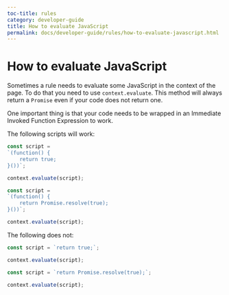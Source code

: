 ```yaml
---
toc-title: rules
category: developer-guide
title: How to evaluate JavaScript
permalink: docs/developer-guide/rules/how-to-evaluate-javascript.html
---
```

# How to evaluate JavaScript

Sometimes a rule needs to evaluate some JavaScript in the context of
the page. To do that you need to use `context.evaluate`. This method
will always return a `Promise` even if your code does not return one.

One important thing is that your code needs to be wrapped in an
Immediate Invoked Function Expression to work.

The following scripts will work:

<!-- eslint-disable -->

```js
const script =
`(function() {
    return true;
}())`;

context.evaluate(script);
```

```js
const script =
`(function() {
    return Promise.resolve(true);
}())`;

context.evaluate(script);
```

The following does not:

```js
const script = `return true;`;

context.evaluate(script);
```

```js
const script = `return Promise.resolve(true);`;

context.evaluate(script);
```

